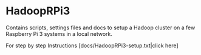 # HadoopRPi3
Contains scripts, settings files and docs to setup a Hadoop cluster on a few Raspberry Pi 3 systems in a local network.

For step by step Instructions [docs/HadoopRPi3-setup.txt|click here]
